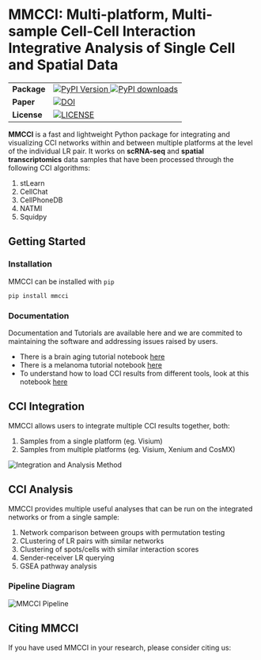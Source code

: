 # MMCCI: Multi-platform, Multi-sample Cell-Cell Interaction Integrative Analysis of Single Cell and Spatial Data

<table align="center">
  <tr>
    <td>
      <b>Package</b>
    </td>
    <td>
      <a href="https://pypi.python.org/pypi/mmcci/">
      <img src="https://img.shields.io/pypi/v/mmcci.svg" alt="PyPI Version">
      </a>
      <a href="https://pepy.tech/project/mmcci">
      <img src="https://static.pepy.tech/personalized-badge/mmcci?period=total&units=international_system&left_color=grey&right_color=orange&left_text=Downloads"
        alt="PyPI downloads">
    </td>
  </tr>
  <tr>
    <td>
     <b>Paper</b>
    </td>
    <td>
      <a href="https://doi.org/10.1101/2023.05.14.540710"><img src="https://zenodo.org/badge/DOI/10.1101/2023.05.14.540710.svg"
        alt="DOI"></a>
    </td>
  </tr>
  <tr>
    <td>
      <b>License</b>
    </td>
    <td>
      <a href="https://github.com/GenomicsMachineLearning/MMCCI/blob/main/LICENSE.txt"><img src="https://img.shields.io/badge/License-BSD-blue.svg"
        alt="LICENSE"></a>
    </td>
  </tr>
</table>
        
**MMCCI** is a fast and lightweight Python package for integrating and visualizing CCI networks within and between multiple platforms at the level of the individual LR pair. It works on **scRNA-seq** and **spatial transcriptomics** data samples that have been processed through the following CCI algorithms:
1. stLearn
2. CellChat
3. CellPhoneDB
4. NATMI
5. Squidpy

## Getting Started

### Installation

MMCCI can be installed with `pip`

```
pip install mmcci
```


### Documentation

Documentation and Tutorials are available here and we are commited to maintaining the software and addressing issues raised by users.

- There is a brain aging tutorial notebook [here](examples/brain_aging_example.ipynb)
- There is a melanoma tutorial notebook [here](examples/melanoma_example.ipynb)
- To understand how to load CCI results from different tools, look at this notebook [here](examples/loading_CCI_results.ipynb)

## CCI Integration

MMCCI allows users to integrate multiple CCI results together, both:
1. Samples from a single platform (eg. Visium)
2. Samples from multiple platforms (eg. Visium, Xenium and CosMX)

![Integration and Analysis Method](docs/images/analyses_pipeline.png)

## CCI Analysis

MMCCI provides multiple useful analyses that can be run on the integrated networks or from a single sample:
1. Network comparison between groups with permutation testing
2. CLustering of LR pairs with similar networks
3. Clustering of spots/cells with similar interaction scores
4. Sender-receiver LR querying
5. GSEA pathway analysis

### Pipeline Diagram

![MMCCI Pipeline](docs/images/pipeline.png)

## Citing MMCCI

If you have used MMCCI in your research, please consider citing us: 
```

```

